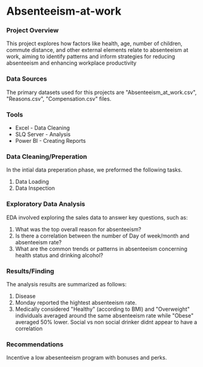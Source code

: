 # Absenteeism-at-work

### Project Overview

This project explores how factors like health, age, number of children, commute distance, and other external elements relate to absenteeism at work, aiming to identify patterns and inform strategies for reducing absenteeism and enhancing workplace productivity

### Data Sources
The primary datasets used for this projects are "Absenteeism_at_work.csv", "Reasons.csv", "Compensation.csv" files.

### Tools
- Excel - Data Cleaning
- SLQ Server - Analysis
- Power BI - Creating Reports

### Data Cleaning/Preperation

In the intial data preperation phase, we preformed the following tasks.
1. Data Loading
2. Data Inspection

### Exploratory Data Analysis
EDA involved exploring the sales data to answer key questions, such as:
1. What was the top overall reason for absenteeism?
2. Is there a correlation between the number of Day of week/month and absenteeism rate?
3. What are the common trends or patterns in absenteeism concerning health status and drinking alcohol?

### Results/Finding
The analysis results are summarized as follows:
1. Disease
2. Monday reported the hightest absenteeism rate.
3. Medically considered "Healthy" (according to BMI) and "Overweight" individuals averaged around the same absenteeism rate while "Obese"
averaged 50% lower. Social vs non social drinker didnt appear to have a correlation
### Recommendations 
Incentive a low abesenteeism program with bonuses and perks.
